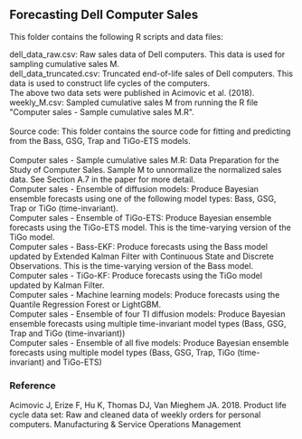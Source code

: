 ## Forecasting Dell Computer Sales

This folder contains the following R scripts and data files:

dell_data_raw.csv: Raw sales data of Dell computers. This data is used for sampling cumulative sales M. <br />
dell_data_truncated.csv: Truncated end-of-life sales of Dell computers. This data is used to construct life cycles of the computers.<br />
The above two data sets were published in Acimovic et al. (2018).<br />
weekly_M.csv: Sampled cumulative sales M from running the R file "Computer sales - Sample cumulative sales M.R". <br />
<br /> 
Source code: This folder contains the source code for fitting and predicting from the Bass, GSG, Trap and TiGo-ETS models.<br />
<br /> 
Computer sales - Sample cumulative sales M.R: Data Preparation for the Study of Computer Sales. Sample M to unnormalize the normalized sales data. See Section A.7 in the paper for more detail.<br /> 
Computer sales - Ensemble of diffusion models: Produce Bayesian ensemble forecasts using one of the following model types: Bass, GSG, Trap or TiGo (time-invariant).<br /> 
Computer sales - Ensemble of TiGo-ETS: Produce Bayesian ensemble forecasts using the TiGo-ETS model. This is the time-varying version of the TiGo model. <br /> 
Computer sales - Bass-EKF: Produce forecasts using the Bass model updated by Extended Kalman Filter with Continuous State and Discrete Observations. This is the time-varying version of the Bass model. <br /> 
Computer sales - TiGo-KF: Produce forecasts using the TiGo model updated by Kalman Filter.<br /> 
Computer sales - Machine learning models: Produce forecasts using the Quantile Regression Forest or LightGBM.<br /> 
Computer sales - Ensemble of four TI diffusion models: Produce Bayesian ensemble forecasts using multiple time-invariant model types (Bass, GSG, Trap and TiGo (time-invariant))<br /> 
Computer sales - Ensemble of all five models: Produce Bayesian ensemble forecasts using multiple model types (Bass, GSG, Trap, TiGo (time-invariant) and TiGo-ETS)<br /> 

### Reference
Acimovic J, Erize F, Hu K, Thomas DJ, Van Mieghem JA. 2018. Product life cycle data set: Raw and cleaned data of weekly orders for personal computers. Manufacturing & Service Operations Management
